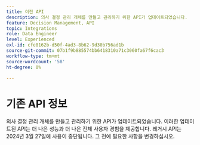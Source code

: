 ```yaml
---
title: 이전 API
description: 의사 결정 관리 개체를 만들고 관리하기 위한 API가 업데이트되었습니다.
feature: Decision Management, API
topic: Integrations
role: Data Engineer
level: Experienced
exl-id: cfe8162b-d50f-4ad3-8b62-9d30b756ad1b
source-git-commit: 07b1f9b885574bb6418310a71c3060fa67f6cac3
workflow-type: tm+mt
source-wordcount: '58'
ht-degree: 0%

---
```


# 기존 API 정보

의사 결정 관리 개체를 만들고 관리하기 위한 API가 업데이트되었습니다. 이러한 업데이트된 API는 더 나은 성능과 더 나은 전체 사용자 경험을 제공합니다. 레거시 API는 2024년 3월 27일에 사용이 중단됩니다. 그 전에 필요한 사항을 변경하십시오.

